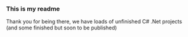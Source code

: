 ### This is my readme

Thank you for being there, we have loads of unfinished C# .Net projects (and some finished but soon to be published)